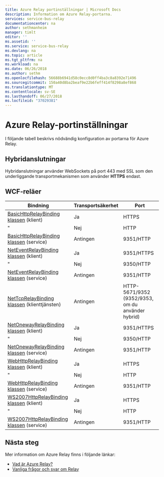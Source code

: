```yaml
---
title: Azure Relay portinställningar | Microsoft Docs
description: Information om Azure Relay-portarna.
services: service-bus-relay
documentationcenter: na
author: sethmanheim
manager: timlt
editor: ''
ms.assetid: ''
ms.service: service-bus-relay
ms.devlang: na
ms.topic: article
ms.tgt_pltfrm: na
ms.workload: na
ms.date: 06/26/2018
ms.author: sethm
ms.openlocfilehash: 56688b6941d58c0ecc8d0ff4ba3c8a8392e71496
ms.sourcegitcommit: 150a40d8ba2beaf9e22b6feff414f8298a8ef868
ms.translationtype: MT
ms.contentlocale: sv-SE
ms.lasthandoff: 06/27/2018
ms.locfileid: "37029381"
---
```

# <a name="azure-relay-port-settings"></a>Azure Relay-portinställningar

I följande tabell beskrivs nödvändig konfiguration av portarna för Azure Relay.

## <a name="hybrid-connections"></a>Hybridanslutningar

Hybridanslutningar använder WebSockets på port 443 med SSL som den underliggande transportmekanismen som använder **HTTPS** endast. 

## <a name="wcf-relays"></a>WCF-reläer
  
|Bindning|Transportsäkerhet|Port|  
|-------------|------------------------|----------|  
|[BasicHttpRelayBinding klassen](/dotnet/api/microsoft.servicebus.basichttprelaybinding) (klient)|Ja|HTTPS| 
|" |Nej|HTTP|  
|[BasicHttpRelayBinding klassen](/dotnet/api/microsoft.servicebus.basichttprelaybinding) (service)|Antingen|9351/HTTP|  
|[NetEventRelayBinding klassen](/dotnet/api/microsoft.servicebus.neteventrelaybinding) (klient)|Ja|9351/HTTPS|  
|" |Nej|9350/HTTP|  
|[NetEventRelayBinding klassen](/dotnet/api/microsoft.servicebus.neteventrelaybinding) (service)|Antingen|9351/HTTP|  
|[NetTcpRelayBinding klassen](/dotnet/api/microsoft.servicebus.nettcprelaybinding) (klienttjänsten)|Antingen|HTTP-5671/9352 (9352/9353, om du använder hybrid)|  
|[NetOnewayRelayBinding klassen](/dotnet/api/microsoft.servicebus.netonewayrelaybinding) (klient)|Ja|9351/HTTPS|  
|" |Nej|9350/HTTP|  
|[NetOnewayRelayBinding klassen](/dotnet/api/microsoft.servicebus.netonewayrelaybinding) (service)|Antingen|9351/HTTP|  
|[WebHttpRelayBinding klassen](/dotnet/api/microsoft.servicebus.webhttprelaybinding) (klient)|Ja|HTTPS|  
|" |Nej|HTTP|  
|[WebHttpRelayBinding klassen](/dotnet/api/microsoft.servicebus.webhttprelaybinding) (service)|Antingen|9351/HTTP|  
|[WS2007HttpRelayBinding klassen](/dotnet/api/microsoft.servicebus.ws2007httprelaybinding) (klient)|Ja|HTTPS|  
|" |Nej|HTTP|  
|[WS2007HttpRelayBinding klassen](/dotnet/api/microsoft.servicebus.ws2007httprelaybinding) (service)|Antingen|9351/HTTP|

## <a name="next-steps"></a>Nästa steg
Mer information om Azure Relay finns i följande länkar:
* [Vad är Azure Relay?](relay-what-is-it.md)
* [Vanliga frågor och svar om Relay](relay-faq.md)